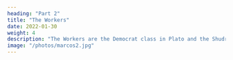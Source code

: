 ```yaml
---
heading: "Part 2"
title: "The Workers"
date: 2022-01-30
weight: 4
description: "The Workers are the Democrat class in Plato and the Shudra class in Hinduism"
image: "/photos/marcos2.jpg"
---
```

